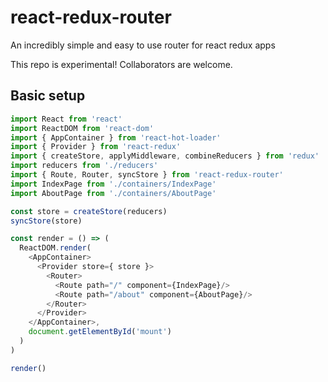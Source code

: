 # react-redux-router

An incredibly simple and easy to use router for react redux apps

This repo is experimental! Collaborators are welcome.

## Basic setup
```js
import React from 'react'
import ReactDOM from 'react-dom'
import { AppContainer } from 'react-hot-loader'
import { Provider } from 'react-redux'
import { createStore, applyMiddleware, combineReducers } from 'redux'
import reducers from './reducers'
import { Route, Router, syncStore } from 'react-redux-router'
import IndexPage from './containers/IndexPage'
import AboutPage from './containers/AboutPage'

const store = createStore(reducers)
syncStore(store)

const render = () => (
  ReactDOM.render(
    <AppContainer>
      <Provider store={ store }>
        <Router>
          <Route path="/" component={IndexPage}/>
          <Route path="/about" component={AboutPage}/>
        </Router>
      </Provider>
    </AppContainer>,
    document.getElementById('mount')
  )
)

render()
```
